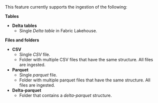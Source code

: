 This feature currently supports the ingestion of the following:

**Tables**

- **Delta tables**
    - Single *Delta table* in Fabric Lakehouse.

**Files and folders**

- **CSV**
    - Single *CSV* file.
    - Folder with multiple CSV files that have the same structure. All files are ingested.
- **Parquet**
    - Single *parquet* file.
    - Folder with multiple parquet files that have the same structure. All files are ingested.
- **Delta-parquet**
    - Folder that contains a *delta-parquet* structure.
